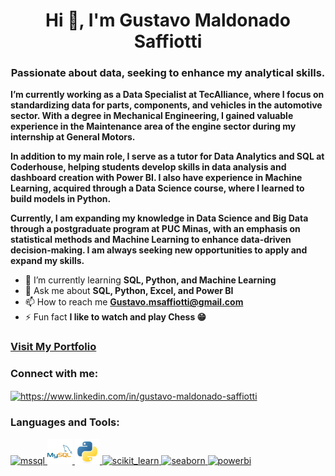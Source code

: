 <h1 align="center">Hi 👋, I'm Gustavo Maldonado Saffiotti</h1>
<h3 align="center">Passionate about data, seeking to enhance my analytical skills.</h3>

**I’m currently working as a Data Specialist at TecAlliance, where I focus on standardizing data for parts, components, and vehicles in the automotive sector. With a degree in Mechanical Engineering, I gained valuable experience in the Maintenance area of the engine sector during my internship at General Motors.**

**In addition to my main role, I serve as a tutor for Data Analytics and SQL at Coderhouse, helping students develop skills in data analysis and dashboard creation with Power BI. I also have experience in Machine Learning, acquired through a Data Science course, where I learned to build models in Python.**

**Currently, I am expanding my knowledge in Data Science and Big Data through a postgraduate program at PUC Minas, with an emphasis on statistical methods and Machine Learning to enhance data-driven decision-making. I am always seeking new opportunities to apply and expand my skills.**

- 🌱 I’m currently learning **SQL, Python, and Machine Learning**
- 💬 Ask me about **SQL, Python, Excel, and Power BI**
- 📫 How to reach me **Gustavo.msaffiotti@gmail.com**
- ⚡ Fun fact **I like to watch and play Chess 😁**

### [Visit My Portfolio]([https://your-portfolio-link.com](https://gustavo-saffiotti.github.io/Portfolio/))

<h3 align="left">Connect with me:</h3>
<p align="left">
<a href="https://linkedin.com/in/https://www.linkedin.com/in/gustavo-maldonado-saffiotti" target="blank"><img align="center" src="https://raw.githubusercontent.com/rahuldkjain/github-profile-readme-generator/master/src/images/icons/Social/linked-in-alt.svg" alt="https://www.linkedin.com/in/gustavo-maldonado-saffiotti" height="30" width="40" /></a>
</p>

<h3 align="left">Languages and Tools:</h3>
<p align="left"> 
<a href="https://www.microsoft.com/en-us/sql-server" target="_blank" rel="noreferrer"> <img src="https://www.svgrepo.com/show/303229/microsoft-sql-server-logo.svg" alt="mssql" width="40" height="40"/> </a> 
<a href="https://www.mysql.com/" target="_blank" rel="noreferrer"> <img src="https://raw.githubusercontent.com/devicons/devicon/master/icons/mysql/mysql-original-wordmark.svg" alt="mysql" width="40" height="40"/> </a> 
<a href="https://www.python.org" target="_blank" rel="noreferrer"> <img src="https://raw.githubusercontent.com/devicons/devicon/master/icons/python/python-original.svg" alt="python" width="40" height="40"/> </a> 
<a href="https://scikit-learn.org/" target="_blank" rel="noreferrer"> <img src="https://upload.wikimedia.org/wikipedia/commons/0/05/Scikit_learn_logo_small.svg" alt="scikit_learn" width="40" height="40"/> </a> 
<a href="https://seaborn.pydata.org/" target="_blank" rel="noreferrer"> <img src="https://seaborn.pydata.org/_images/logo-mark-lightbg.svg" alt="seaborn" width="40" height="40"/> </a> 
<a href="https://powerbi.microsoft.com/" target="_blank" rel="noreferrer"> <img src="https://www.svgrepo.com/show/354348/power-bi.svg" alt="powerbi" width="40" height="40"/> </a>
</p>
